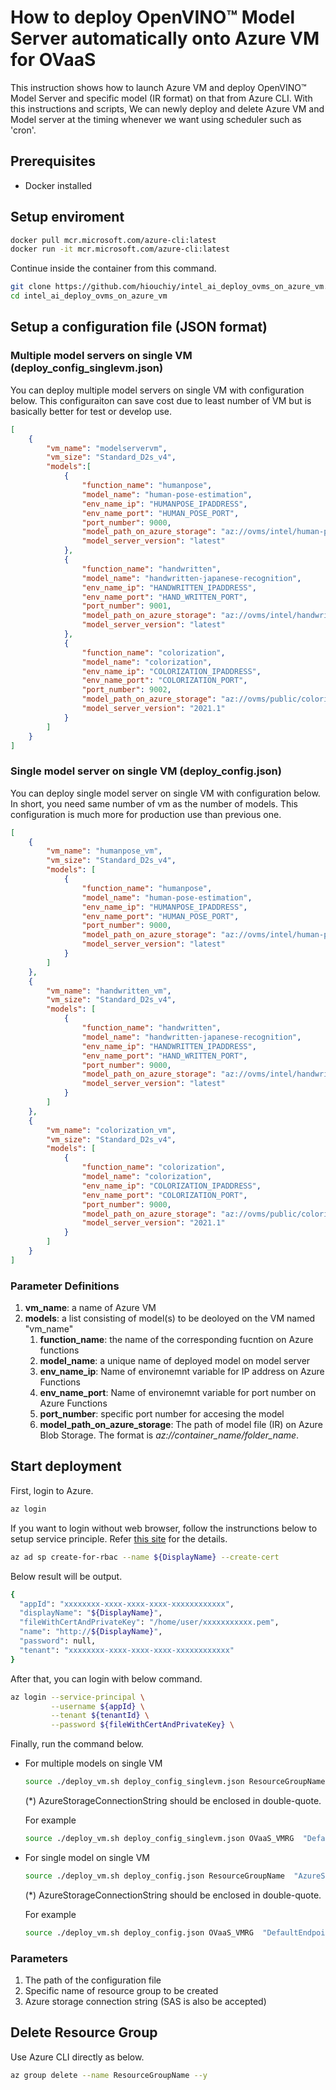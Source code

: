 # How to deploy OpenVINO™ Model Server automatically onto Azure VM for OVaaS 

This instruction shows how to launch Azure VM and deploy OpenVINO™ Model Server and specific model (IR format) on that from Azure CLI. With this instructions and scripts, We can newly deploy and delete Azure VM and Model server at the timing whenever we want using scheduler such as 'cron'. 

## Prerequisites
- Docker installed

## Setup enviroment
```Bash
docker pull mcr.microsoft.com/azure-cli:latest
docker run -it mcr.microsoft.com/azure-cli:latest
```

Continue inside the container from this command. 

```Bash
git clone https://github.com/hiouchiy/intel_ai_deploy_ovms_on_azure_vm.git
cd intel_ai_deploy_ovms_on_azure_vm
```

## Setup a configuration file (JSON format)
### Multiple model servers on single VM (deploy_config_singlevm.json)
You can deploy multiple model servers on single VM with configuration below. This configuraiton can save cost due to least number of VM but is basically better for test or develop use.
```JSON
[
    {
        "vm_name": "modelservervm",
        "vm_size": "Standard_D2s_v4",
        "models":[
            {
                "function_name": "humanpose",
                "model_name": "human-pose-estimation",
                "env_name_ip": "HUMANPOSE_IPADDRESS",
                "env_name_port": "HUMAN_POSE_PORT",
                "port_number": 9000,
                "model_path_on_azure_storage": "az://ovms/intel/human-pose-estimation-0001/FP16-INT8",
                "model_server_version": "latest"
            },
            {
                "function_name": "handwritten",
                "model_name": "handwritten-japanese-recognition",
                "env_name_ip": "HANDWRITTEN_IPADDRESS",
                "env_name_port": "HAND_WRITTEN_PORT",
                "port_number": 9001,
                "model_path_on_azure_storage": "az://ovms/intel/handwritten-japanese-recognition-0001/FP16-INT8",
                "model_server_version": "latest"
            },
            {
                "function_name": "colorization",
                "model_name": "colorization",
                "env_name_ip": "COLORIZATION_IPADDRESS",
                "env_name_port": "COLORIZATION_PORT",
                "port_number": 9002,
                "model_path_on_azure_storage": "az://ovms/public/colorization-v2/FP32",
                "model_server_version": "2021.1"
            }
        ]
    }
]
```
### Single model server on single VM (deploy_config.json)
You can deploy single model server on single VM with configuration below. In short, you need same number of vm as the number of models. This configuration is much more for production use than previous one.
```JSON
[
    {
        "vm_name": "humanpose_vm",
        "vm_size": "Standard_D2s_v4",
        "models": [
            {
                "function_name": "humanpose",
                "model_name": "human-pose-estimation",
                "env_name_ip": "HUMANPOSE_IPADDRESS",
                "env_name_port": "HUMAN_POSE_PORT",
                "port_number": 9000,
                "model_path_on_azure_storage": "az://ovms/intel/human-pose-estimation-0001/FP16-INT8",
                "model_server_version": "latest"
            }
        ]
    },
    {
        "vm_name": "handwritten_vm",
        "vm_size": "Standard_D2s_v4",
        "models": [
            {
                "function_name": "handwritten",
                "model_name": "handwritten-japanese-recognition",
                "env_name_ip": "HANDWRITTEN_IPADDRESS",
                "env_name_port": "HAND_WRITTEN_PORT",
                "port_number": 9000,
                "model_path_on_azure_storage": "az://ovms/intel/handwritten-japanese-recognition-0001/FP16-INT8",
                "model_server_version": "latest"
            }
        ]
    },
    {
        "vm_name": "colorization_vm",
        "vm_size": "Standard_D2s_v4",
        "models": [
            {
                "function_name": "colorization",
                "model_name": "colorization",
                "env_name_ip": "COLORIZATION_IPADDRESS",
                "env_name_port": "COLORIZATION_PORT",
                "port_number": 9000,
                "model_path_on_azure_storage": "az://ovms/public/colorization-v2/FP32",
                "model_server_version": "2021.1"
            }
        ]
    }
]

```
### Parameter Definitions
1. **vm_name**: a name of Azure VM
1. **models**: a list consisting of model(s) to be deoloyed on the VM named "vm_name"
    1. **function_name**: the name of the corresponding fucntion on Azure functions
    1. **model_name**: a unique name of deployed model on model server
    1. **env_name_ip**: Name of environemnt variable for IP address on Azure Functions
    1. **env_name_port**: Name of environemnt variable for port number on Azure Functions
    1. **port_number**: specific port number for accesing the model
    1. **model_path_on_azure_storage**: The path of model file (IR) on Azure Blob Storage. The format is *az://container_name/folder_name*.

## Start deployment
First, login to Azure.
```Bash
az login
```

If you want to login without web browser, follow the instrunctions below to setup service principle. Refer [this site](https://tech.nsw-cloud.jp/2018/12/28/%E3%82%B3%E3%83%9E%E3%83%B3%E3%83%89%E4%B8%80%E7%99%BA%E3%81%A7azure-cli%E3%81%AB%E3%82%B5%E3%82%A4%E3%83%B3%E3%82%A4%E3%83%B3/) for the details.
```Bash
az ad sp create-for-rbac --name ${DisplayName} --create-cert
``` 

Below result will be output.
```Bash
{
  "appId": "xxxxxxxx-xxxx-xxxx-xxxx-xxxxxxxxxxxx",
  "displayName": "${DisplayName}",
  "fileWithCertAndPrivateKey": "/home/user/xxxxxxxxxxx.pem",
  "name": "http://${DisplayName}",
  "password": null,
  "tenant": "xxxxxxxx-xxxx-xxxx-xxxx-xxxxxxxxxxxx"
}
```

After that, you can login with below command.
```Bash
az login --service-principal \
         --username ${appId} \
         --tenant ${tenantId} \
         --password ${fileWithCertAndPrivateKey} \
```

Finally, run the command below.
- For multiple models on single VM
  ```Bash
  source ./deploy_vm.sh deploy_config_singlevm.json ResourceGroupName  "AzureStorageConnectionString"
  ```
  (*) AzureStorageConnectionString should be enclosed in double-quote.

  For example
  ```Bash
  source ./deploy_vm.sh deploy_config_singlevm.json OVaaS_VMRG  "DefaultEndpointsProtocol=https;AccountName=…"
  ```
- For single model on single VM
  ```Bash
  source ./deploy_vm.sh deploy_config.json ResourceGroupName  "AzureStorageConnectionString"
  ```
  (*) AzureStorageConnectionString should be enclosed in double-quote.

  For example
  ```Bash
  source ./deploy_vm.sh deploy_config.json OVaaS_VMRG  "DefaultEndpointsProtocol=https;AccountName=…"
  ```
### Parameters
1. The path of the configuration file
1. Specific name of resource group to be created
1. Azure storage connection string (SAS is also be accepted)

## Delete Resource Group

Use Azure CLI directly as below.

```Bash
az group delete --name ResourceGroupName --y
```
